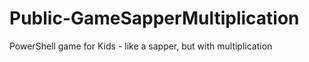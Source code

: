# Public-GameSapperMultiplication
PowerShell game for Kids - like a sapper, but with multiplication
